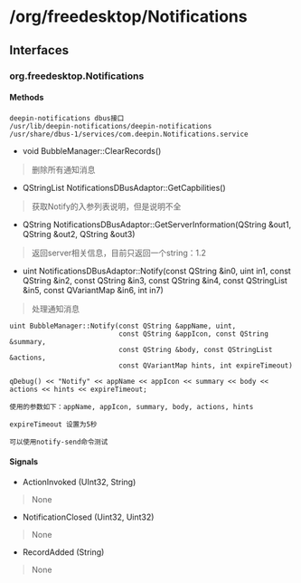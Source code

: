 # /org/freedesktop/Notifications
## Interfaces
### org.freedesktop.Notifications
#### Methods
```
deepin-notifications dbus接口
/usr/lib/deepin-notifications/deepin-notifications
/usr/share/dbus-1/services/com.deepin.Notifications.service
```

- void BubbleManager::ClearRecords()
> 删除所有通知消息

- QStringList NotificationsDBusAdaptor::GetCapbilities()
> 获取Notify的入参列表说明，但是说明不全

- QString NotificationsDBusAdaptor::GetServerInformation(QString &out1, QString &out2, QString &out3)
> 返回server相关信息，目前只返回一个string：1.2

- uint NotificationsDBusAdaptor::Notify(const QString &in0, uint in1, const 
QString &in2, const QString &in3, const QString &in4, const QStringList &in5,
const QVariantMap &in6, int in7)
> 处理通知消息
```
uint BubbleManager::Notify(const QString &appName, uint,
                           const QString &appIcon, const QString &summary,
                           const QString &body, const QStringList &actions,
                           const QVariantMap hints, int expireTimeout)

qDebug() << "Notify" << appName << appIcon << summary << body << actions << hints << expireTimeout;

使用的参数如下：appName, appIcon, summary, body, actions, hints

expireTimeout 设置为5秒

可以使用notify-send命令测试
```

#### Signals

- ActionInvoked (UInt32, String)
> None

- NotificationClosed (Uint32, Uint32)
> None

- RecordAdded (String)
> None
